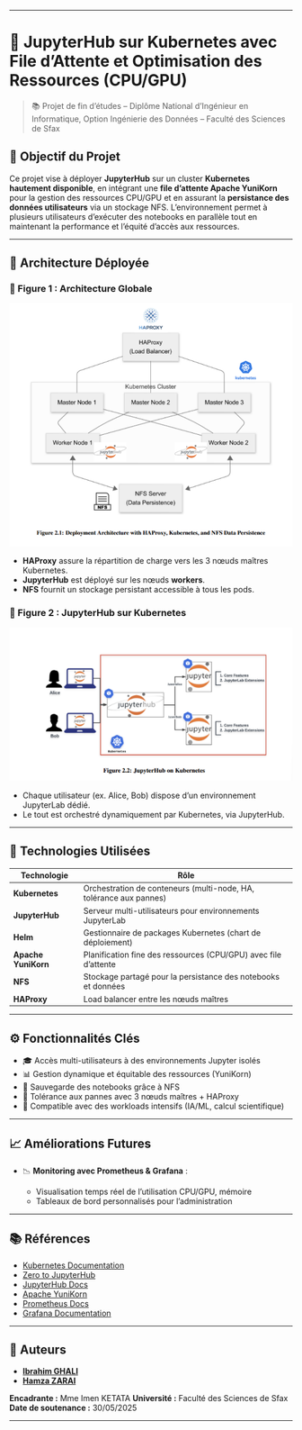 
---

# 🚀 JupyterHub sur Kubernetes avec File d’Attente et Optimisation des Ressources (CPU/GPU)

> 📚 Projet de fin d’études – Diplôme National d’Ingénieur en Informatique, Option Ingénierie des Données – Faculté des Sciences de Sfax

## 🎯 Objectif du Projet

Ce projet vise à déployer **JupyterHub** sur un cluster **Kubernetes hautement disponible**, en intégrant une **file d’attente Apache YuniKorn** pour la gestion des ressources CPU/GPU et en assurant la **persistance des données utilisateurs** via un stockage NFS.
L’environnement permet à plusieurs utilisateurs d’exécuter des notebooks en parallèle tout en maintenant la performance et l’équité d’accès aux ressources.

---

## 🧱 Architecture Déployée

### 🔁 Figure 1 : Architecture Globale

![Deployment Architecture](/assets/system_archtecture.png)

* **HAProxy** assure la répartition de charge vers les 3 nœuds maîtres Kubernetes.
* **JupyterHub** est déployé sur les nœuds **workers**.
* **NFS** fournit un stockage persistant accessible à tous les pods.

### 👤 Figure 2 : JupyterHub sur Kubernetes

![JupyterHub Kubernetes](/assets/jupyterhub_on_k8s.png)

* Chaque utilisateur (ex. Alice, Bob) dispose d’un environnement JupyterLab dédié.
* Le tout est orchestré dynamiquement par Kubernetes, via JupyterHub.

---

## 🔧 Technologies Utilisées

| Technologie         | Rôle                                                               |
| ------------------- | ------------------------------------------------------------------ |
| **Kubernetes**      | Orchestration de conteneurs (multi-node, HA, tolérance aux pannes) |
| **JupyterHub**      | Serveur multi-utilisateurs pour environnements JupyterLab          |
| **Helm**            | Gestionnaire de packages Kubernetes (chart de déploiement)         |
| **Apache YuniKorn** | Planification fine des ressources (CPU/GPU) avec file d’attente    |
| **NFS**             | Stockage partagé pour la persistance des notebooks et données      |
| **HAProxy**         | Load balancer entre les nœuds maîtres                              |

---

## ⚙️ Fonctionnalités Clés

* 🎓 Accès multi-utilisateurs à des environnements Jupyter isolés
* 📊 Gestion dynamique et équitable des ressources (YuniKorn)
* 💾 Sauvegarde des notebooks grâce à NFS
* 🔁 Tolérance aux pannes avec 3 nœuds maîtres + HAProxy
* 🧠 Compatible avec des workloads intensifs (IA/ML, calcul scientifique)

---

## 📈 Améliorations Futures

* 📉 **Monitoring avec Prometheus & Grafana** :

  * Visualisation temps réel de l’utilisation CPU/GPU, mémoire
  * Tableaux de bord personnalisés pour l’administration

---

## 📚 Références

* [Kubernetes Documentation](https://kubernetes.io/docs/)
* [Zero to JupyterHub](https://zero-to-jupyterhub.readthedocs.io/)
* [JupyterHub Docs](https://jupyterhub.readthedocs.io/)
* [Apache YuniKorn](https://yunikorn.apache.org/docs/)
* [Prometheus Docs](https://prometheus.io/docs/introduction/overview/)
* [Grafana Documentation](https://grafana.com/docs/)

---

## 🙌 Auteurs

* **[Ibrahim GHALI](mailto:ibrahim.elghai@outlook.com)**
* **[Hamza ZARAI](mailto:hamzazarai11@gmail.com)**


**Encadrante :** Mme Imen KETATA
**Université :** Faculté des Sciences de Sfax
**Date de soutenance :** 30/05/2025

---